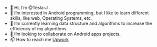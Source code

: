 - 👋 Hi, I’m @Tesla-J
- 👀 I’m interested in Android programming, but I like to learn different skills, like web, Operating Systems, etc.
- 🌱 I’m currently learning data structure and algorithms to increase the efficiency of my algorithms.
- 💞️ I’m looking to collaborate on Android apps projects.
- 📫 How to reach me [Upwork](https://www.upwork.com/o/profiles/users/~01e3c18defcdbc0280/)

<!---
Tesla-J/Tesla-J is a ✨ special ✨ repository because its `README.md` (this file) appears on your GitHub profile.
You can click the Preview link to take a look at your changes.
--->
